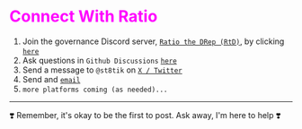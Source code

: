 # <span style="color:magenta">Connect With Ratio</span>

1. Join the governance Discord server, [`Ratio the DRep (RtD)`](https://discord.gg/ru9BsJPs5F), by clicking [`here`](https://discord.gg/ru9BsJPs5F)
2. Ask questions in `Github Discussions` [`here`](https://github.com/st8tikratio/cardano_DRep/discussions)
3. Send a message to `@st8tik` on [`X / Twitter`](https://x.com/st8tik)
4. Send and [`email`](mailto:rat.io@outlook.com)
5. `more platforms coming (as needed)...`

---

❣️ Remember, it's okay to be the first to post. Ask away, I'm here to help ❣️
